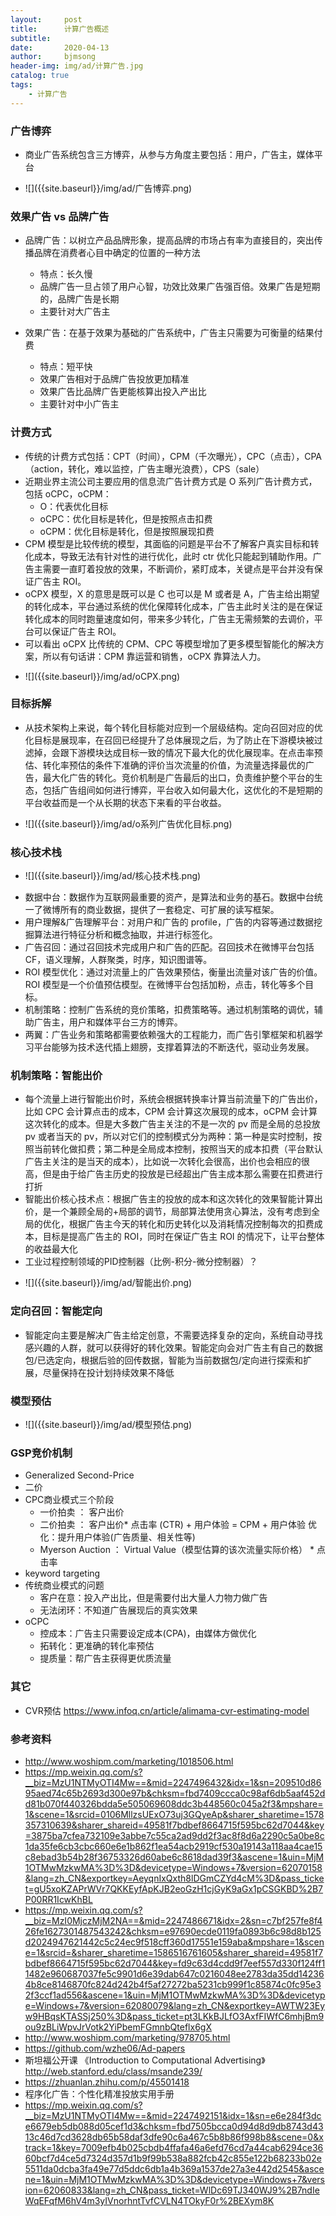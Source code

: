```yaml
---
layout:     post
title:      计算广告概述
subtitle:   
date:       2020-04-13
author:     bjmsong
header-img: img/ad/计算广告.jpg
catalog: true
tags:
    - 计算广告
---
```


### 广告博弈
- 商业广告系统包含三方博弈，从参与方角度主要包括：用户，广告主，媒体平台

<ul> 
<li markdown="1">
![]({{site.baseurl}}/img/ad/广告博弈.png) 
</li> 
</ul> 



### 效果广告 vs 品牌广告
- 品牌广告：以树立产品品牌形象，提高品牌的市场占有率为直接目的，突出传播品牌在消费者心目中确定的位置的一种方法
	- 特点：长久慢
	- 品牌广告一旦占领了用户心智，功效比效果广告强百倍。效果广告是短期的，品牌广告是长期
	- 主要针对大广告主

- 效果广告：在基于效果为基础的广告系统中，广告主只需要为可衡量的结果付费
	- 特点：短平快
	- 效果广告相对于品牌广告投放更加精准
	- 效果广告比品牌广告更能核算出投入产出比
	- 主要针对中小广告主

### 计费方式
- 传统的计费方式包括：CPT（时间），CPM（千次曝光），CPC（点击），CPA（action，转化，难以监控，广告主曝光浪费），CPS（sale）
- 近期业界主流公司主要应用的信息流广告计费方式是 O 系列广告计费方式，包括 oCPC，oCPM：
	- O：代表优化目标
	- oCPC：优化目标是转化，但是按照点击扣费
	- oCPM：优化目标是转化，但是按照展现扣费
- CPM 模型是比较传统的模型，其面临的问题是平台不了解客户真实目标和转化成本，导致无法有针对性的进行优化，此时 ctr 优化只能起到辅助作用。广告主需要一直盯着投放的效果，不断调价，紧盯成本，关键点是平台并没有保证广告主 ROI。
- oCPX 模型，X 的意思是既可以是 C 也可以是 M 或者是 A，广告主给出期望的转化成本，平台通过系统的优化保障转化成本，广告主此时关注的是在保证转化成本的同时跑量速度如何，带来多少转化，广告主无需频繁的去调价，平台可以保证广告主 ROI。
- 可以看出 oCPX 比传统的 CPM、CPC 等模型增加了更多模型智能化的解决方案，所以有句话讲：CPM 靠运营和销售，oCPX 靠算法人力。

<ul> 
<li markdown="1">
![]({{site.baseurl}}/img/ad/oCPX.png) 
</li> 
</ul> 

### 目标拆解
- 从技术架构上来说，每个转化目标能对应到一个层级结构。定向召回对应的优化目标是展现率，在召回已经提升了总体展现之后，为了防止在下游模块被过滤掉，会跟下游模块达成目标一致的情况下最大化的优化展现率。在点击率预估、转化率预估的条件下准确的评价当次流量的价值，为流量选择最优的广告，最大化广告的转化。竞价机制是广告最后的出口，负责维护整个平台的生态，包括广告组间如何进行博弈，平台收入如何最大化，这优化的不是短期的平台收益而是一个从长期的状态下来看的平台收益。

<ul> 
<li markdown="1">
![]({{site.baseurl}}/img/ad/o系列广告优化目标.png) 
</li> 
</ul> 

### 核心技术栈

<ul> 
<li markdown="1">
![]({{site.baseurl}}/img/ad/核心技术栈.png) 
</li> 
</ul> 

- 数据中台：数据作为互联网最重要的资产，是算法和业务的基石。数据中台统一了微博所有的商业数据，提供了一套稳定、可扩展的读写框架。
- 用户理解&广告理解平台：对用户和广告的 profile，广告的内容等通过数据挖掘算法进行特征分析和概念抽取，并进行标签化。
- 广告召回：通过召回技术完成用户和广告的匹配。召回技术在微博平台包括 CF，语义理解，人群聚类，时序，知识图谱等。
- ROI 模型优化：通过对流量上的广告效果预估，衡量出流量对该广告的价值。ROI 模型是一个价值预估模型。在微博平台包括加粉，点击，转化等多个目标。
- 机制策略：控制广告系统的竞价策略，扣费策略等。通过机制策略的调优，辅助广告主，用户和媒体平台三方的博弈。
- 两翼：广告业务和策略都需要依赖强大的工程能力，而广告引擎框架和机器学习平台能够为技术迭代插上翅膀，支撑着算法的不断迭代，驱动业务发展。


### 机制策略：智能出价
- 每个流量上进行智能出价时，系统会根据转换率计算当前流量下的广告出价，比如 CPC 会计算点击的成本，CPM 会计算这次展现的成本，oCPM 会计算这次转化的成本。但是大多数广告主关注的不是一次的 pv 而是全局的总投放 pv 或者当天的 pv，所以对它们的控制模式分为两种：第一种是实时控制，按照当前转化做扣费；第二种是全局成本控制，按照当天的成本扣费（平台默认广告主关注的是当天的成本），比如说一次转化会很高，出价也会相应的很高，但是由于给广告主历史的投放是已经超出广告主成本那么需要在扣费进行打折
- 智能出价核心技术点：根据广告主的投放的成本和这次转化的效果智能计算出价，是一个兼顾全局的+局部的调节，局部算法使用贪心算法，没有考虑到全局的优化，根据广告主今天的转化和历史转化以及消耗情况控制每次的扣费成本，目标是提高广告主的 ROI，同时在保证广告主 ROI 的情况下，让平台整体的收益最大化
- 工业过程控制领域的PID控制器（比例-积分-微分控制器）？

<ul> 
<li markdown="1">
![]({{site.baseurl}}/img/ad/智能出价.png) 
</li> 
</ul> 


### 定向召回：智能定向
- 智能定向主要是解决广告主给定创意，不需要选择复杂的定向，系统自动寻找感兴趣的人群，就可以获得好的转化效果。智能定向会对广告主有自己的数据包/已选定向，根据后验的回传数据，智能为当前数据包/定向进行探索和扩展，尽量保持在投计划持续效果不降低


### 模型预估
<ul> 
<li markdown="1">
![]({{site.baseurl}}/img/ad/模型预估.png) 
</li> 
</ul> 


### GSP竞价机制
- Generalized Second-Price
- 二价
- CPC商业模式三个阶段
	- 一价拍卖 ： 客户出价
	- 二价拍卖 ： 客户出价* 点击率 (CTR) + 用户体验 = CPM + 用户体验
	优化：提升用户体验(广告质量、相关性等)
	- Myerson Auction ： Virtual Value（模型估算的该次流量实际价格） * 点击率
- keyword targeting
- 传统商业模式的问题
	- 客户在意：投入产出比，但是需要付出大量人力物力做广告
	- 无法闭环：不知道广告展现后的真实效果
- oCPC
	- 控成本：广告主只需要设定成本(CPA)，由媒体方做优化
	- 拓转化：更准确的转化率预估
	- 提质量：帮广告主获得更优质流量
    

### 其它
- CVR预估
https://www.infoq.cn/article/alimama-cvr-estimating-model

### 参考资料
- http://www.woshipm.com/marketing/1018506.html
- https://mp.weixin.qq.com/s?__biz=MzU1NTMyOTI4Mw==&mid=2247496432&idx=1&sn=209510d8695aed74c65b2693d300e97b&chksm=fbd7409ccca0c98af6db5aaf452dd81b070f440326bdda5e505069608ddc3b448560c045a2f3&mpshare=1&scene=1&srcid=0106MllzsUExO73uj3GQyeAp&sharer_sharetime=1578357310639&sharer_shareid=49581f7bdbef8664715f595bc62d7044&key=3875ba7cfea732109e3abbe7c55ca2ad9dd2f3ac8f8d6a2290c5a0be8c1da35fe6cb3cbc660e6e1b862f1ea54acb2919cf530a19143a118aa4cae15c8ebad3b54b28f36753326d60abe6c8618dad39f3&ascene=1&uin=MjM1OTMwMzkwMA%3D%3D&devicetype=Windows+7&version=62070158&lang=zh_CN&exportkey=AeyqnIxQxth8lDGmCZYd4cM%3D&pass_ticket=gU5xoKZAPrWVr7QKKEyfApKJB2eoGzH1cjGyK9aGx1pCSGKBD%2B7P00RR1IcwKhBL
- https://mp.weixin.qq.com/s?__biz=MzI0MjczMjM2NA==&mid=2247486671&idx=2&sn=c7bf257fe8f426fe1627301487543242&chksm=e97690ecde0119fa0893b6c98d8b125d2024947621442c5c24ec9f518cff360d17551e159aba&mpshare=1&scene=1&srcid=&sharer_sharetime=1586516761605&sharer_shareid=49581f7bdbef8664715f595bc62d7044&key=fd9c63d4cdd9f7eef557d330f124ff11482e960687037fe5c9901d6e39dab647c0216048ee2783da35dd142364b8ce8146870fc824d242b4f5af27272ba5231cb999f1c85874c0fc95e32f3ccf1ad556&ascene=1&uin=MjM1OTMwMzkwMA%3D%3D&devicetype=Windows+7&version=62080079&lang=zh_CN&exportkey=AWTW23Eyw9HBqsKTASSj250%3D&pass_ticket=pt3LKkBJLfO3AxfFIWfC6mhjBm9ou9zBLiWpvJrVotk2YiPbemFGmnbQteflx6gX
- http://www.woshipm.com/marketing/978705.html
- https://github.com/wzhe06/Ad-papers
- 斯坦福公开课 《Introduction to Computational Advertising》
http://web.stanford.edu/class/msande239/
- https://zhuanlan.zhihu.com/p/45501418
- 程序化广告：个性化精准投放实用手册
- https://mp.weixin.qq.com/s?__biz=MzU1NTMyOTI4Mw==&mid=2247492151&idx=1&sn=e6e284f3dce6679eb5db088d05cef1d3&chksm=fbd7505bcca0d94d8d9db8743d4313c46d7cd3628db65b58daf3dfe90c6a467c5b8b86f998b8&scene=0&xtrack=1&key=7009efb4b025cbdb4ffafa46a6efd76cd7a44cab6294ce3660bcf7d4ce5d7324d357d1b9f99b538a882fcb42c855e122b68233b02e5511da0dcba3fa49e77d5ddc6db1a4b369a1537de27a3e442d2545&ascene=1&uin=MjM1OTMwMzkwMA%3D%3D&devicetype=Windows+7&version=62060833&lang=zh_CN&pass_ticket=WlDc69TJ340WJ9%2B7ndIeWqEFqfM6hV4m3yIVnorhntTvfCVLN4TOkyF0r%2BEXym8K